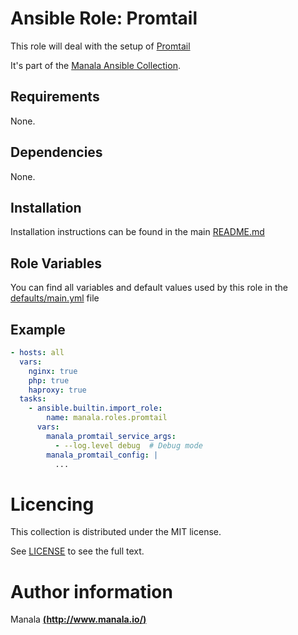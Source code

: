 # Ansible Role: Promtail

This role will deal with the setup of [Promtail](https://grafana.com/docs/loki/latest/clients/promtail/)

It's part of the [Manala Ansible Collection](https://galaxy.ansible.com/manala/roles).

## Requirements

None.

## Dependencies

None.

## Installation

Installation instructions can be found in the main [README.md](https://github.com/manala/ansible-roles/blob/master/README.md)

## Role Variables

You can find all variables and default values used by this role in the [defaults/main.yml](./defaults/main.yml) file

## Example

```yaml
- hosts: all
  vars:
    nginx: true
    php: true
    haproxy: true
  tasks:
    - ansible.builtin.import_role:
        name: manala.roles.promtail
      vars:
        manala_promtail_service_args:
          - --log.level debug  # Debug mode
        manala_promtail_config: |
          ...

```

# Licencing

This collection is distributed under the MIT license.

See [LICENSE](https://opensource.org/licenses/MIT) to see the full text.

# Author information

Manala [**(http://www.manala.io/)**](http://www.manala.io)
